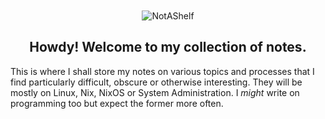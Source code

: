 <!--
> Open Markdown page
> Look inside
> HTML :wires:
-->
<div id="top-level" style="margin-top: 50px;">
    <p align="center">
        <img class="profile-picture" src="https://avatars.githubusercontent.com/u/62766066?v=4" alt="NotAShelf">
    </p>
    <h2 align="center"> Howdy! Welcome to my collection of notes.</h2>
    <div style="justify-content: center; align-items: center;">
        <article id="paragraph" style="max-width: 70ch;">
        This is where I shall store my notes on various topics and processes that I find
        particularly difficult, obscure or otherwise interesting. They will be mostly on
        Linux, Nix, NixOS or System Administration. I <em>might</em> write on programming
        too but expect the former more often.
        </article>
    </div>
</div>
